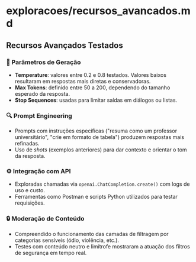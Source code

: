 # exploracoes/recursos\_avancados.md

## Recursos Avançados Testados

### 🔧 Parâmetros de Geração

* **Temperature**: valores entre 0.2 e 0.8 testados. Valores baixos resultaram em respostas mais diretas e conservadoras.
* **Max Tokens**: definido entre 50 a 200, dependendo do tamanho esperado da resposta.
* **Stop Sequences**: usadas para limitar saídas em diálogos ou listas.

### 🔍 Prompt Engineering

* Prompts com instruções específicas ("resuma como um professor universitário", "crie em formato de tabela") produzem respostas mais refinadas.
* Uso de *shots* (exemplos anteriores) para dar contexto e orientar o tom da resposta.

### ⚙️ Integração com API

* Exploradas chamadas via `openai.ChatCompletion.create()` com logs de uso e custo.
* Ferramentas como Postman e scripts Python utilizados para testar requisições.

### 🔒 Moderação de Conteúdo

* Compreendido o funcionamento das camadas de filtragem por categorias sensíveis (ódio, violência, etc.).
* Testes com conteúdo neutro e limítrofe mostraram a atuação dos filtros de segurança em tempo real.
